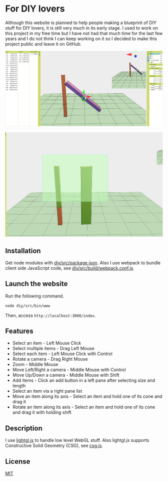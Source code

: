 # For DIY lovers

Although this website is planned to help people making a blueprint of DIY stuff for DIY lovers, it is still very much in its early stage. I used to work on this project in my free time but I have not had that much time for the last few years and I do not think I can keep working on it so I decided to make this project public and leave it on GitHub.

![Screen Shot 1](diy1.jpg)

![Screen Shot 2](diy2.jpg)

## Installation

Get node modules with [diy/src/package.json](./src/package.json). Also I use webpack to bundle client side JavaScript code, see [diy/src/build/webpack.conf.js](./src/build/webpack.conf.js).

## Launch the website

Run the following command.

```bash
node diy/src/bin/www
```
Then, access `http://localhost:3000/index`.

## Features

* Select an item - Left Mouse Click
* Select multiple items - Drag Left Mouse
* Select each item - Left Mouse Click with Control
* Rotate a camera - Drag Right Mouse
* Zoom - Middle Mouse
* Move Left/Right a camera - Middle Mouse with Control
* Move Up/Down a camera - Middle Mouse with Shift
* Add items - Click an add button in a left pane after selecting size and length
* Select an item via a right pane list 
* Move an item along its axis - Select an item and hold one of its cone and drag it
* Rotate an item along its axis - Select an item and hold one of its cone and drag it with holding shift

## Description

I use [lightgl.js](./src/vuejs/lib/lightgl.js) to handle low level WebGL stuff. Also lightgl.js supports Constructive Solid Geometry (CSG), see [csg.js](./src/vuejs/lib/csg.js). 

## License
[MIT](https://choosealicense.com/licenses/mit/)
